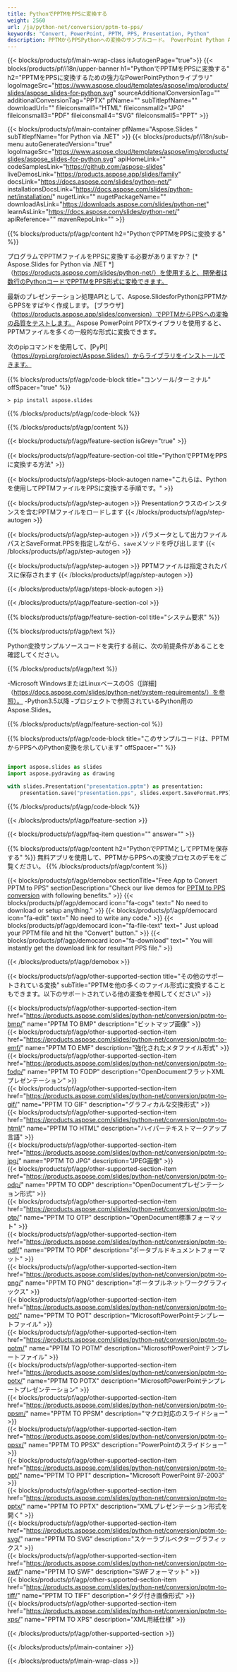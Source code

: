 ```yaml
---
title: PythonでPPTMをPPSに変換する
weight: 2560
url: /ja/python-net/conversion/pptm-to-pps/ 
keywords: "Convert, PowerPoint, PPTM, PPS, Presentation, Python"
description: PPTMからPPSPythonへの変換のサンプルコード。 PowerPoint Python APIを使用して、PPTMファイルをPPSファイルにバッチ変換します。
---
```


{{< blocks/products/pf/main-wrap-class isAutogenPage="true">}}
{{< blocks/products/pf/i18n/upper-banner h1="PythonでPPTMをPPSに変換する" h2="PPTMをPPSに変換するための強力なPowerPointPythonライブラリ" logoImageSrc="https://www.aspose.cloud/templates/aspose/img/products/slides/aspose_slides-for-python.svg" sourceAdditionalConversionTag="" additionalConversionTag="PPTX" pfName="" subTitlepfName="" downloadUrl="" fileiconsmall1="HTML" fileiconsmall2="JPG" fileiconsmall3="PDF" fileiconsmall4="SVG" fileiconsmall5="PPT" >}}

{{< blocks/products/pf/main-container pfName="Aspose.Slides " subTitlepfName="for Python via .NET" >}}
{{< blocks/products/pf/i18n/sub-menu autoGeneratedVersion="true" logoImageSrc="https://www.aspose.cloud/templates/aspose/img/products/slides/aspose_slides-for-python.svg" apiHomeLink="" codeSamplesLink="https://github.com/aspose-slides" liveDemosLink="https://products.aspose.app/slides/family" docsLink="https://docs.aspose.com/slides/python-net/" installationsDocsLink="https://docs.aspose.com/slides/python-net/installation/" nugetLink="" nugetPackageName="" downloadAsLink="https://downloads.aspose.com/slides/python-net" learnAsLink="https://docs.aspose.com/slides/python-net/" apiReference="" mavenRepoLink="" >}}

{{% blocks/products/pf/agp/content h2="PythonでPPTMをPPSに変換する" %}}

プログラムでPPTMファイルをPPSに変換する必要がありますか？ [* Aspose.Slides for Python via .NET *]（https://products.aspose.com/slides/python-net/）を使用すると、開発者は数行のPythonコードでPPTMをPPS形式に変換できます。

最新のプレゼンテーション処理APIとして、Aspose.SlidesforPythonはPPTMからPPSをすばやく作成します。 [ブラウザ]（https://products.aspose.app/slides/conversion）でPPTMからPPSへの変換の品質をテストします。 Aspose PowerPoint PPTXライブラリを使用すると、PPTMファイルを多くの一般的な形式に変換できます。

次のpipコマンドを使用して、[PyPI]（https://pypi.org/project/Aspose.Slides/）からライブラリをインストールできます。

{{% blocks/products/pf/agp/code-block title="コンソール/ターミナル" offSpacer="true" %}}

```console
> pip install aspose.slides

```

{{% /blocks/products/pf/agp/code-block %}}

{{% /blocks/products/pf/agp/content %}}

{{< blocks/products/pf/agp/feature-section isGrey="true" >}}

{{< blocks/products/pf/agp/feature-section-col title="PythonでPPTMをPPSに変換する方法" >}}

{{< blocks/products/pf/agp/steps-block-autogen name="これらは、Pythonを使用してPPTMファイルをPPSに変換する手順です。" >}}

{{< blocks/products/pf/agp/step-autogen >}}
Presentationクラスのインスタンスを含むPPTMファイルをロードします
{{< /blocks/products/pf/agp/step-autogen >}}

{{< blocks/products/pf/agp/step-autogen >}}
パラメータとして出力ファイルパスとSaveFormat.PPSを指定しながら、`save`メソッドを呼び出します
{{< /blocks/products/pf/agp/step-autogen >}}

{{< blocks/products/pf/agp/step-autogen >}}
PPTMファイルは指定されたパスに保存されます
{{< /blocks/products/pf/agp/step-autogen >}}

{{< /blocks/products/pf/agp/steps-block-autogen >}}

{{< /blocks/products/pf/agp/feature-section-col >}}

{{% blocks/products/pf/agp/feature-section-col title="システム要求" %}}

{{% blocks/products/pf/agp/text %}}

 Python変換サンプルソースコードを実行する前に、次の前提条件があることを確認してください。

{{% /blocks/products/pf/agp/text %}}

-Microsoft WindowsまたはLinuxベースのOS（[詳細]（https://docs.aspose.com/slides/python-net/system-requirements/）を参照）。
-Python3.5以降
-プロジェクトで参照されているPython用のAspose.Slides。

{{% /blocks/products/pf/agp/feature-section-col %}}

{{% blocks/products/pf/agp/code-block title="このサンプルコードは、PPTMからPPSへのPython変換を示しています" offSpacer="" %}}

```py

import aspose.slides as slides
import aspose.pydrawing as drawing

with slides.Presentation("presentation.pptm") as presentation:
    presentation.save("presentation.pps", slides.export.SaveFormat.PPS)

```
{{% /blocks/products/pf/agp/code-block %}}

{{< /blocks/products/pf/agp/feature-section >}}

{{< blocks/products/pf/agp/faq-item question="" answer="" >}}
 
{{% blocks/products/pf/agp/content h2="PythonでPPTMとしてPPTMを保存する" %}}
無料アプリを使用して、PPTMからPPSへの変換プロセスのデモをご覧ください。 
{{% /blocks/products/pf/agp/content %}}

<!-- aboutfile Starts -->

{{< blocks/products/pf/agp/demobox sectionTitle="Free App to Convert PPTM to PPS" sectionDescription="Check our live demos for [PPTM to PPS conversion](https://products.aspose.app/slides/conversion/) with following benefits." >}}
        {{< blocks/products/pf/agp/democard icon="fa-cogs" text=" No need to download or setup anything." >}}
        {{< blocks/products/pf/agp/democard icon="fa-edit" text=" No need to write any code." >}}
        {{< blocks/products/pf/agp/democard icon="fa-file-text" text=" Just upload your PPTM file and hit the \"Convert\" button." >}}
        {{< blocks/products/pf/agp/democard icon="fa-download" text=" You will instantly get the download link for resultant PPS file." >}}

{{< /blocks/products/pf/agp/demobox >}}

<!-- aboutfile Ends -->

{{< blocks/products/pf/agp/other-supported-section title="その他のサポートされている変換" subTitle="PPTMを他の多くのファイル形式に変換することもできます。以下のサポートされている他の変換を参照してください" >}}

{{< blocks/products/pf/agp/other-supported-section-item href="https://products.aspose.com/slides/python-net/conversion/pptm-to-bmp/" name="PPTM TO BMP" description="ビットマップ画像" >}}  
{{< blocks/products/pf/agp/other-supported-section-item href="https://products.aspose.com/slides/python-net/conversion/pptm-to-emf/" name="PPTM TO EMF" description="強化されたメタファイル形式" >}}  
{{< blocks/products/pf/agp/other-supported-section-item href="https://products.aspose.com/slides/python-net/conversion/pptm-to-fodp/" name="PPTM TO FODP" description="OpenDocumentフラットXMLプレゼンテーション" >}}  
{{< blocks/products/pf/agp/other-supported-section-item href="https://products.aspose.com/slides/python-net/conversion/pptm-to-gif/" name="PPTM TO GIF" description="グラフィカルな交換形式" >}}  
{{< blocks/products/pf/agp/other-supported-section-item href="https://products.aspose.com/slides/python-net/conversion/pptm-to-html/" name="PPTM TO HTML" description="ハイパーテキストマークアップ言語" >}}  
{{< blocks/products/pf/agp/other-supported-section-item href="https://products.aspose.com/slides/python-net/conversion/pptm-to-jpg/" name="PPTM TO JPG" description="JPEG画像" >}}  
{{< blocks/products/pf/agp/other-supported-section-item href="https://products.aspose.com/slides/python-net/conversion/pptm-to-odp/" name="PPTM TO ODP" description="OpenDocumentプレゼンテーション形式" >}}  
{{< blocks/products/pf/agp/other-supported-section-item href="https://products.aspose.com/slides/python-net/conversion/pptm-to-otp/" name="PPTM TO OTP" description="OpenDocument標準フォーマット" >}}  
{{< blocks/products/pf/agp/other-supported-section-item href="https://products.aspose.com/slides/python-net/conversion/pptm-to-pdf/" name="PPTM TO PDF" description="ポータブルドキュメントフォーマット" >}}  
{{< blocks/products/pf/agp/other-supported-section-item href="https://products.aspose.com/slides/python-net/conversion/pptm-to-png/" name="PPTM TO PNG" description="ポータブルネットワークグラフィックス" >}}  
{{< blocks/products/pf/agp/other-supported-section-item href="https://products.aspose.com/slides/python-net/conversion/pptm-to-pot/" name="PPTM TO POT" description="MicrosoftPowerPointテンプレートファイル" >}}  
{{< blocks/products/pf/agp/other-supported-section-item href="https://products.aspose.com/slides/python-net/conversion/pptm-to-potm/" name="PPTM TO POTM" description="MicrosoftPowerPointテンプレートファイル" >}}  
{{< blocks/products/pf/agp/other-supported-section-item href="https://products.aspose.com/slides/python-net/conversion/pptm-to-potx/" name="PPTM TO POTX" description="MicrosoftPowerPointテンプレートプレゼンテーション" >}}  
{{< blocks/products/pf/agp/other-supported-section-item href="https://products.aspose.com/slides/python-net/conversion/pptm-to-ppsm/" name="PPTM TO PPSM" description="マクロ対応のスライドショー" >}}  
{{< blocks/products/pf/agp/other-supported-section-item href="https://products.aspose.com/slides/python-net/conversion/pptm-to-ppsx/" name="PPTM TO PPSX" description="PowerPointのスライドショー" >}}  
{{< blocks/products/pf/agp/other-supported-section-item href="https://products.aspose.com/slides/python-net/conversion/pptm-to-ppt/" name="PPTM TO PPT" description="Microsoft PowerPoint 97-2003" >}}  
{{< blocks/products/pf/agp/other-supported-section-item href="https://products.aspose.com/slides/python-net/conversion/pptm-to-pptx/" name="PPTM TO PPTX" description="XMLプレゼンテーション形式を開く" >}}  
{{< blocks/products/pf/agp/other-supported-section-item href="https://products.aspose.com/slides/python-net/conversion/pptm-to-svg/" name="PPTM TO SVG" description="スケーラブルベクターグラフィックス" >}}  
{{< blocks/products/pf/agp/other-supported-section-item href="https://products.aspose.com/slides/python-net/conversion/pptm-to-swf/" name="PPTM TO SWF" description="SWFフォーマット" >}}  
{{< blocks/products/pf/agp/other-supported-section-item href="https://products.aspose.com/slides/python-net/conversion/pptm-to-tiff/" name="PPTM TO TIFF" description="タグ付き画像形式" >}}  
{{< blocks/products/pf/agp/other-supported-section-item href="https://products.aspose.com/slides/python-net/conversion/pptm-to-xps/" name="PPTM TO XPS" description="XML用紙仕様" >}}  


{{< /blocks/products/pf/agp/other-supported-section >}}

{{< /blocks/products/pf/main-container >}}
    
{{< /blocks/products/pf/main-wrap-class >}}